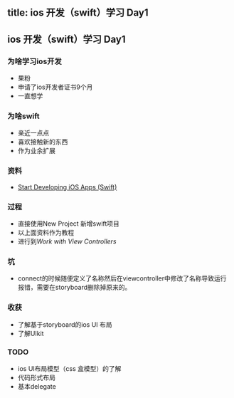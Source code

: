 title: ios 开发（swift）学习 Day1
---
## ios 开发（swift）学习 Day1

### 为啥学习ios开发

* 果粉
* 申请了ios开发者证书9个月
* 一直想学

### 为啥swift

* 亲近一点点
* 喜欢接触新的东西
* 作为业余扩展

### 资料

* [Start Developing iOS Apps (Swift)](https://developer.apple.com/library/content/referencelibrary/GettingStarted/DevelopiOSAppsSwift/index.html#//apple_ref/doc/uid/TP40015214-CH2-SW1)

### 过程

* 直接使用New Project 新增swift项目
* 以上面资料作为教程
* 进行到*Work with View Controllers*

### 坑

* connect的时候随便定义了名称然后在viewcontroller中修改了名称导致运行报错，需要在storyboard删除掉原来的。

### 收获

* 了解基于storyboard的ios UI 布局
* 了解UIkit

### TODO

* ios UI布局模型（css 盒模型）的了解
* 代码形式布局
* 基本delegate




